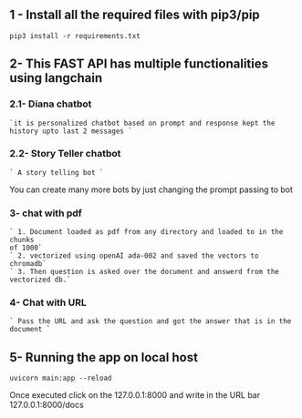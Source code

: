 ## 1 - Install all the required files with pip3/pip 
`pip3 install -r requirements.txt`

## 2- This FAST API has multiple functionalities using langchain

###  2.1- Diana chatbot 
    `it is personalized chatbot based on prompt and response kept the history upto last 2 messages `
### 2.2-  Story Teller chatbot
    ` A story telling bot `

You can create many more bots by just changing the prompt passing to bot

### 3- chat with pdf 
    ` 1. Document loaded as pdf from any directory and loaded to in the chunks
    of 1000`
    ` 2. vectorized using openAI ada-002 and saved the vectors to chromadb`
    ` 3. Then question is asked over the document and answerd from the vectorized db.`
### 4- Chat with URL 
    ` Pass the URL and ask the question and got the answer that is in the document ` 
## 5- Running the app on local host 
`uvicorn main:app --reload` 

Once executed click on the 127.0.0.1:8000 and write in the URL bar 127.0.0.1:8000/docs
